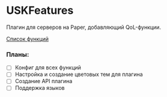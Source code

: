 # USKFeatures
Плагин для серверов на Paper, добавляющий QoL-функции.

[Список функций](https://github.com/pukpukpuk/USKFeatures/wiki/%D0%A1%D0%BF%D0%B8%D1%81%D0%BE%D0%BA-%D1%84%D1%83%D0%BD%D0%BA%D1%86%D0%B8%D0%B9)

### Планы:
- [ ] Конфиг для всех функций
- [ ] Настройка и создание цветовых тем для плагина
- [ ] Создание API плагина
- [ ] Поддержка языков
